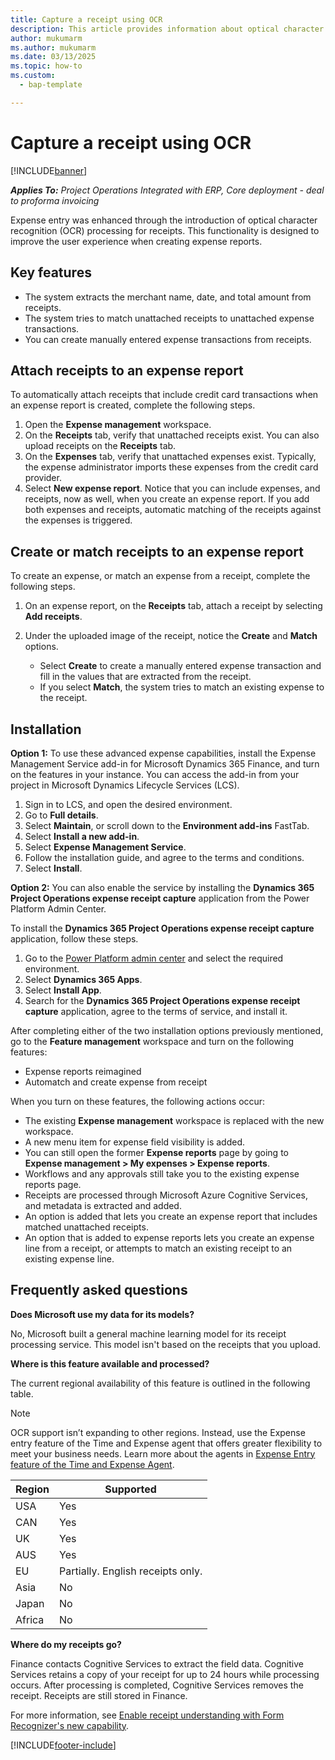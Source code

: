 ```yaml
---
title: Capture a receipt using OCR
description: This article provides information about optical character recognition (OCR) processing for receipts.
author: mukumarm
ms.author: mukumarm
ms.date: 03/13/2025
ms.topic: how-to
ms.custom: 
  - bap-template

---
```


# Capture a receipt using OCR

[!INCLUDE[banner](../includes/banner.md)]

_**Applies To:** Project Operations Integrated with ERP, Core deployment - deal to proforma invoicing_

Expense entry was enhanced through the introduction of optical character recognition (OCR) processing for receipts. This functionality is designed to improve the user experience when creating expense reports.

## Key features

- The system extracts the merchant name, date, and total amount from receipts.
- The system tries to match unattached receipts to unattached expense transactions.
- You can create manually entered expense transactions from receipts.

## Attach receipts to an expense report

To automatically attach receipts that include credit card transactions when an expense report is created, complete the following steps.

  1. Open the **Expense management** workspace.
  2. On the **Receipts** tab, verify that unattached receipts exist. You can also upload receipts on the **Receipts** tab.
  3. On the **Expenses** tab, verify that unattached expenses exist. Typically, the expense administrator imports these expenses from the credit card provider.
  4. Select **New expense report**. Notice that you can include expenses, and receipts, now as well, when you create an expense report. If you add both expenses and receipts, automatic matching of the receipts against the expenses is triggered.

## Create or match receipts to an expense report
To create an expense, or match an expense from a receipt, complete the following steps.

  1. On an expense report, on the **Receipts** tab, attach a receipt by selecting **Add receipts**.
  2. Under the uploaded image of the receipt, notice the **Create** and **Match** options.

      - Select **Create** to create a manually entered expense transaction and fill in the values that are extracted from the receipt.
      - If you select **Match**, the system tries to match an existing expense to the receipt.

## Installation

**Option 1:** To use these advanced expense capabilities, install the Expense Management Service add-in for Microsoft Dynamics 365 Finance, and turn on the features in your instance. You can access the add-in from your project in Microsoft Dynamics Lifecycle Services (LCS).

1. Sign in to LCS, and open the desired environment.
2. Go to **Full details**.
3. Select **Maintain**, or scroll down to the **Environment add-ins** FastTab.
4. Select **Install a new add-in**.
5. Select **Expense Management Service**.
6. Follow the installation guide, and agree to the terms and conditions.
7. Select **Install**.

**Option 2:** You can also enable the service by installing the **Dynamics 365 Project Operations expense receipt capture** application from the Power Platform Admin Center. 

To install the **Dynamics 365 Project Operations expense receipt capture** application, follow these steps.

1. Go to the [Power Platform admin center](https://admin.powerplatform.microsoft.com/resources/applications) and select the required environment.  
3. Select **Dynamics 365 Apps**.  
4. Select **Install App**.  
5. Search for the **Dynamics 365 Project Operations expense receipt capture** application, agree to the terms of service, and install it.
   
After completing either of the two installation options previously mentioned, go to the **Feature management** workspace and turn on the following features: 

- Expense reports reimagined
- Automatch and create expense from receipt

When you turn on these features, the following actions occur:

- The existing **Expense management** workspace is replaced with the new workspace.
- A new menu item for expense field visibility is added.
- You can still open the former **Expense reports** page by going to **Expense management > My expenses > Expense reports**.
- Workflows and any approvals still take you to the existing expense reports page.
- Receipts are processed through Microsoft Azure Cognitive Services, and metadata is extracted and added.
- An option is added that lets you create an expense report that includes matched unattached receipts.
- An option that is added to expense reports lets you create an expense line from a receipt, or attempts to match an existing receipt to an existing expense line.

## Frequently asked questions

**Does Microsoft use my data for its models?**

No, Microsoft built a general machine learning model for its receipt processing service. This model isn't based on the receipts that you upload.

**Where is this feature available and processed?**

The current regional availability of this feature is outlined in the following table.
> [!NOTE]
> OCR support isn’t expanding to other regions. Instead, use the Expense entry feature of the Time and Expense agent that offers greater flexibility to meet your business needs. Learn more about the agents in [Expense Entry feature of the Time and Expense Agent](expense-agent-overview.md).

| Region | Supported                         |
|--------|-----------------------------------|
| USA    | Yes                               |
| CAN    | Yes                               |
| UK     | Yes                               |
| AUS    | Yes                               |
| EU     | Partially. English receipts only. |
| Asia   | No                                |
| Japan  | No                                |
| Africa | No                                |

**Where do my receipts go?**

Finance contacts Cognitive Services to extract the field data. Cognitive Services retains a copy of your receipt for up to 24 hours while processing occurs. After processing is completed, Cognitive Services removes the receipt. Receipts are still stored in Finance.

For more information, see [Enable receipt understanding with Form Recognizer's new capability](https://azure.microsoft.com/blog/enable-receipt-understanding-with-form-recognizer-s-new-capability/).


[!INCLUDE[footer-include](../includes/footer-banner.md)]
